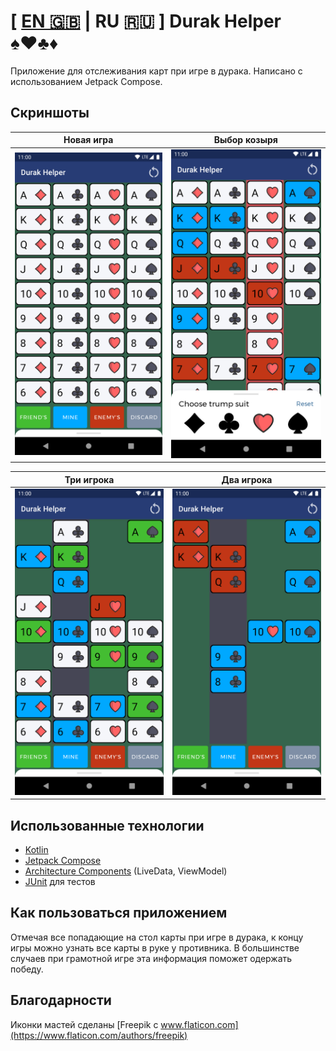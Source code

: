 # [ [EN 🇬🇧](README.md) | RU 🇷🇺 ] Durak Helper ♠️♥️♣️♦️

Приложение для отслеживания карт при игре в дурака.
Написано с использованием Jetpack Compose.

## Скриншоты

Новая игра | Выбор козыря
--- | ---
![](screenshots/Screenshot_new_game.png)  | ![](screenshots/Screenshot_bottom_sheet.png)

Три игрока | Два игрока
--- | ---
![](screenshots/Screenshot_three_players.png) | ![](screenshots/Screenshot_two_players.png)

## Использованные технологии

* [Kotlin](https://developer.android.com/kotlin)
* [Jetpack Compose](https://developer.android.com/jetpack/compose)
* [Architecture Components](https://developer.android.com/topic/libraries/architecture) (LiveData, ViewModel)
* [JUnit](https://junit.org/junit4/) для тестов

## Как пользоваться приложением
Отмечая все попадающие на стол карты при игре в дурака, к концу игры можно узнать все карты в руке у противника. В большинстве случаев при грамотной игре эта информация поможет одержать победу.

## Благодарности
Иконки мастей сделаны [Freepik с www.flaticon.com](https://www.flaticon.com/authors/freepik)
